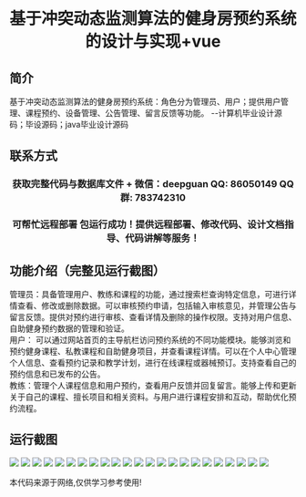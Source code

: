 <p><h1 align="center">基于冲突动态监测算法的健身房预约系统的设计与实现+vue</h1></p>

## 简介
基于冲突动态监测算法的健身房预约系统：角色分为管理员、用户；提供用户管理、课程预约、设备管理、公告管理、留言反馈等功能。    --计算机毕业设计源码；毕设源码；java毕业设计源码


## 联系方式
<p><h3 align="center">获取完整代码与数据库文件 + 微信：deepguan QQ: 86050149 QQ群: 783742310</h3></p>
<p><h3 align="center">可帮忙远程部署 包运行成功！提供远程部署、修改代码、设计文档指导、代码讲解等服务！</h3></p>

## 功能介绍（完整见运行截图）
管理员：具备管理用户、教练和课程的功能，通过搜索栏查询特定信息，可进行详情查看、修改或删除数据。可以审核预约申请，包括输入审核意见，并管理公告与留言反馈。提供对预约进行审核、查看详情及删除的操作权限。支持对用户信息、自助健身预约数据的管理和验证。  
用户： 可以通过网站首页的主导航栏访问预约系统的不同功能模块。能够浏览和预约健身课程、私教课程和自助健身项目，并查看课程详情。可以在个人中心管理个人信息、查看预约记录和教学计划，进行在线课程或器械预订。支持查看自己的预约信息和已发布的公告。  
教练：管理个人课程信息和用户预约，查看用户反馈并回复留言。能够上传和更新关于自己的课程、擅长项目和相关资料。与用户进行课程安排和互动，帮助优化预约流程。


## 运行截图
![](https://bs-1329754181.cos.ap-shanghai.myqcloud.com/ssm/ConflictDynamicMonitoringGymReservationSystem/img/001.jpg)
![](https://bs-1329754181.cos.ap-shanghai.myqcloud.com/ssm/ConflictDynamicMonitoringGymReservationSystem/img/002.jpg)
![](https://bs-1329754181.cos.ap-shanghai.myqcloud.com/ssm/ConflictDynamicMonitoringGymReservationSystem/img/003.jpg)
![](https://bs-1329754181.cos.ap-shanghai.myqcloud.com/ssm/ConflictDynamicMonitoringGymReservationSystem/img/004.jpg)
![](https://bs-1329754181.cos.ap-shanghai.myqcloud.com/ssm/ConflictDynamicMonitoringGymReservationSystem/img/005.jpg)
![](https://bs-1329754181.cos.ap-shanghai.myqcloud.com/ssm/ConflictDynamicMonitoringGymReservationSystem/img/006.jpg)
![](https://bs-1329754181.cos.ap-shanghai.myqcloud.com/ssm/ConflictDynamicMonitoringGymReservationSystem/img/007.jpg)
![](https://bs-1329754181.cos.ap-shanghai.myqcloud.com/ssm/ConflictDynamicMonitoringGymReservationSystem/img/008.jpg)
![](https://bs-1329754181.cos.ap-shanghai.myqcloud.com/ssm/ConflictDynamicMonitoringGymReservationSystem/img/009.jpg)
![](https://bs-1329754181.cos.ap-shanghai.myqcloud.com/ssm/ConflictDynamicMonitoringGymReservationSystem/img/010.jpg)
![](https://bs-1329754181.cos.ap-shanghai.myqcloud.com/ssm/ConflictDynamicMonitoringGymReservationSystem/img/011.jpg)
![](https://bs-1329754181.cos.ap-shanghai.myqcloud.com/ssm/ConflictDynamicMonitoringGymReservationSystem/img/012.jpg)
![](https://bs-1329754181.cos.ap-shanghai.myqcloud.com/ssm/ConflictDynamicMonitoringGymReservationSystem/img/013.jpg)
![](https://bs-1329754181.cos.ap-shanghai.myqcloud.com/ssm/ConflictDynamicMonitoringGymReservationSystem/img/014.jpg)
![](https://bs-1329754181.cos.ap-shanghai.myqcloud.com/ssm/ConflictDynamicMonitoringGymReservationSystem/img/015.jpg)
![](https://bs-1329754181.cos.ap-shanghai.myqcloud.com/ssm/ConflictDynamicMonitoringGymReservationSystem/img/016.jpg)
![](https://bs-1329754181.cos.ap-shanghai.myqcloud.com/ssm/ConflictDynamicMonitoringGymReservationSystem/img/017.jpg)
![](https://bs-1329754181.cos.ap-shanghai.myqcloud.com/ssm/ConflictDynamicMonitoringGymReservationSystem/img/018.jpg)
![](https://bs-1329754181.cos.ap-shanghai.myqcloud.com/ssm/ConflictDynamicMonitoringGymReservationSystem/img/019.jpg)
![](https://bs-1329754181.cos.ap-shanghai.myqcloud.com/ssm/ConflictDynamicMonitoringGymReservationSystem/img/020.jpg)
![](https://bs-1329754181.cos.ap-shanghai.myqcloud.com/ssm/ConflictDynamicMonitoringGymReservationSystem/img/021.jpg)
![](https://bs-1329754181.cos.ap-shanghai.myqcloud.com/ssm/ConflictDynamicMonitoringGymReservationSystem/img/022.jpg)
![](https://bs-1329754181.cos.ap-shanghai.myqcloud.com/ssm/ConflictDynamicMonitoringGymReservationSystem/img/023.jpg)

<p>本代码来源于网络,仅供学习参考使用!</p>
